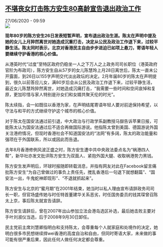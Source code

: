 <!--1593248258000-->
[不堪丧女打击陈方安生80高龄宣告退出政治工作](http://www.rfi.fr//cn/%E4%B8%AD%E5%9B%BD/20200627-%E4%B8%8D%E5%A0%AA%E4%B8%A7%E5%A5%B3%E6%89%93%E5%87%BB%E9%99%88%E6%96%B9%E5%AE%89%E7%94%9F80%E9%AB%98%E9%BE%84%E5%AE%A3%E5%91%8A%E9%80%80%E5%87%BA%E6%94%BF%E6%B2%BB%E5%B7%A5%E4%BD%9C)
------

<div>27/06/2020 - 09:59</div><img src="https://s.rfi.fr/media/display/c84d8b8c-b84b-11ea-a68d-005056a964fe/w:310/p:16x9/HK0627.jpg"><p><strong>现年80岁的陈方安生26日发表短暂声明，宣布退出政治生涯。陈太在声明中提及她的女儿上月猝然离世对她造成沉重打击，决定从公民及政治工作退下来，过较平静生活。陈太同时表示，北京对香港民主自由步步进迫已如项上悬刀，寄语年轻人要继续守护香港的核心价值。</strong></p><div class="t-content__body u-clearfix"><div class="m-interstitial"></div><p>从港英时代“过度”至特区政府仍稳坐一人之下万人之上政务司司长职位（港英政府官阶为布政司），陈方安生自从57岁的女儿陈慧玲上月28日离世后，陈太一直未公开露面，到26日以155字声明交代淡出政坛的决定。2月年届80岁的陈太在声明提到，很久以前答应儿女，满80岁后会从公民及政治工作退下来，过较平静生活，最近女儿陈慧玲猝然离世，对她造成沉痛打击，“我需要一些时间和空间哀悼和复原，更加珍惜与家人特别是孙女们和女婿共聚天伦的时光”。</p><p>陈太续指，会一如既往以香港为家，在声明结尾寄语年轻人要对前途保持希望，以守法与和平的方式继续守护这个城市的核心价值。</p><p>对于陈太在国安法通过前引退，中大政治与行政学系副教授马嶽告诉苹果日报，可能陈太认为国安法通过后不适合再做国际游说。他指陈太曾到美国、德国游说外国关注港府情况，但现时香港社会不知道国安法的“法网”有多阔，陈太的政治能量和强项在于外国联系，所以或因此而告退。</p><p>去年8月香港修例风波正盛之时，陈方安生遭中共中央政法委点名为“祸港四人帮”，新华社亦发文批评陈方安生为双面人、紧抱外国大腿、收取祸港势力黑钱。</p><p>陈方安生发声明后，环球时报随即转载消息，并指有网友对此在Facebook留言痛批陈方安生“为自己曾做过的事负上责任先，搅乱香港后一句退下就想翻篇”、“国安法一出，牛鬼蛇神即现形”、“不退就抓起来”。</p><p>陈方安生与北京的“蜜月期”在2001年结束，她当时以私人理由宣布请辞政务司司长一职，但官场盛传她与时任特首董建华关系恶劣，时任国务委员的钱其琛曾召陈太上京，事后陈太就宣告请辞。</p><p>陈方安生请辞后，曾在2007年出山参加立法会港岛选区补选，最后她击败主要对手叶刘淑仪当选，后于2008年9月30日卸任。</p><p>民主党前主席刘慧卿指明白和支持陈太，会尊重每个人就家庭和处境作的决定，她明白很多市民想继续捍wei香港的高度自治和自由，但同时寄语大家，未来做的事可能有很严重后果，因此任何人做任何决定都会尊重。</p><div class="o-self-promo o-self-promo--nl o-self-promo--hidden" data-selfpromo-newsletter></div><div class="o-self-promo o-self-promo--app o-self-promo--hidden" data-selfpromo-app></div></div>
